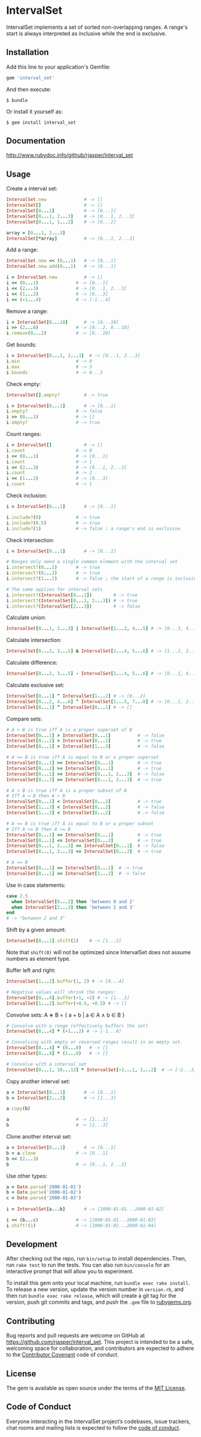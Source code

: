 # IntervalSet

IntervalSet implements a set of sorted non-overlapping ranges. A range's start is always interpreted as inclusive while the end is exclusive.

## Installation

Add this line to your application's Gemfile:

```ruby
gem 'interval_set'
```

And then execute:

    $ bundle

Or install it yourself as:

    $ gem install interval_set

## Documentation

http://www.rubydoc.info/github/rjasper/interval_set

## Usage

Create a interval set:

```ruby
IntervalSet.new              # -> []
IntervalSet[]                # -> []
IntervalSet[0...1]           # -> [0...1]
IntervalSet[0...1, 2...3]    # -> [0...1, 2...3]
IntervalSet[0...1, 1...2]    # -> [0...2]

array = [0...1, 2...3]
IntervalSet[*array]          # -> [0...1, 2...3]
```

Add a range:

```ruby
IntervalSet.new << (0...1)   # -> [0...1]
IntervalSet.new.add(0...1)   # -> [0...1]

i = IntervalSet.new          # -> []
i << (0...1)              # -> [0...1]
i << (2...3)              # -> [0...1, 2...3]
i << (1...2)              # -> [0...3]
i << (-1...4)             # -> [-1...4]
```

Remove a range:

```ruby
i = IntervalSet[0...10]      # -> [0...10]
i >> (2...8)              # -> [0...2, 8...10]
i.remove(0...2)           # -> [8...10]
```

Get bounds:

```ruby
i = IntervalSet[0...1, 2...3]  # -> [0...1, 2...3]
i.min                     # -> 0
i.max                     # -> 3
i.bounds                  # -> 0...3
```

Check empty:

```ruby
IntervalSet[].empty?         # -> true

i = IntervalSet[0...1]       # -> [0...1]
i.empty?                  # -> false
i >> (0...1)              # -> []
i.empty?                  # -> true
```

Count ranges:

```ruby
i = IntervalSet[]            # -> []
i.count                   # -> 0
i << (0...1)              # -> [0...1]
i.count                   # -> 1
i << (2...3)              # -> [0...1, 2...3]
i.count                   # -> 2
i << (1...2)              # -> [0...3]
i.count                   # -> 1
```

Check inclusion:

```ruby
i = IntervalSet[0...1]       # -> [0...1]

i.include?(0)             # -> true
i.include?(0.5)           # -> true
i.include?(1)             # -> false ; a range's end is exclusive
```

Check intersection:

```ruby
i = IntervalSet[0...1]       # -> [0...1]

# Ranges only need a single common element with the interval set
i.intersect?(0...1)       # -> true
i.intersect?(0...2)       # -> true
i.intersect?(1...2)       # -> false ; the start of a range is inclusive but the end exclusive

# The same applies for interval sets
i.intersect?(IntervalSet[0...1])        # -> true
i.intersect?(IntervalSet[0...1, 2...3]) # -> true
i.intersect?(IntervalSet[2...3])        # -> false
```

Calculate union:

```ruby
IntervalSet[0...1, 2...3] | IntervalSet[1...2, 4...5] # -> [0...3, 4...5]
```

Calculate intersection:

```ruby
IntervalSet[0...2, 3...5] & IntervalSet[1...4, 5...6] # -> [1...2, 3...4]
```

Calculate difference:

```ruby
IntervalSet[0...2, 3...5] - IntervalSet[1...4, 5...6] # -> [0...1, 4...5]
```

Calculate exclusive set:

```ruby
IntervalSet[0...1] ^ IntervalSet[1...2] # -> [0...2]
IntervalSet[0...2, 4...6] ^ IntervalSet[1...5, 7...8] # -> [0...1, 2...4, 5...6, 7...8]
IntervalSet[0...1] ^ IntervalSet[0...1] # -> []
```

Compare sets:

```ruby
# A > B is true iff A is a proper superset of B
IntervalSet[0...1] > IntervalSet[0...1]          # -> false 
IntervalSet[0...2] > IntervalSet[0...1]          # -> true 
IntervalSet[0...1] > IntervalSet[1...3]          # -> false

# A >= B is true iff A is equal to B or a proper superset
IntervalSet[0...1] >= IntervalSet[0...1]         # -> true 
IntervalSet[0...2] >= IntervalSet[0...1]         # -> true 
IntervalSet[0...1] >= IntervalSet[0...1, 2...3]  # -> false
IntervalSet[0...3] >= IntervalSet[0...1, 2...3]  # -> true

# A < B is true iff A is a proper subset of B 
# Iff A < B then A > B
IntervalSet[0...1] < IntervalSet[0...2]          # -> true 
IntervalSet[1...3] < IntervalSet[0...2]          # -> false 
IntervalSet[1...3] < IntervalSet[0...2]          # -> false

# A <= B is true iff A is equal to B or a proper subset
# Iff A <= B then A >= B
IntervalSet[0...1] <= IntervalSet[0...1]         # -> true
IntervalSet[0...1] <= IntervalSet[0...2]         # -> true 
IntervalSet[0...1, 2...3] <= IntervalSet[0...1]  # -> false 
IntervalSet[0...1, 2...3] <= IntervalSet[0...3]  # -> true 

# A == B
IntervalSet[0...1] == IntervalSet[0...1]  # -> true
IntervalSet[0...1] == IntervalSet[1...2]  # -> false
```

Use in case statements:

```ruby
case 2.5
  when IntervalSet[0...2] then 'between 0 and 2'
  when IntervalSet[2...3] then 'between 2 and 3'
end
# -> "between 2 and 3"
```

Shift by a given amount:

```ruby
IntervalSet[0...1].shift(1)    # -> [1...2] 
```

Note that `shift(0)` will not be optimized since IntervalSet does not assume numbers as element type.

Buffer left and right:

```ruby
IntervalSet[1...2].buffer(1, 2) # -> [0...4]

# Negative values will shrink the ranges:
IntervalSet[0...4].buffer(-1, -2) # -> [1...2]
IntervalSet[1...2].buffer(-0.5, -0.5) # -> []
```

Convolve sets: A ∗ B = { a + b | a ∈ A ∧ b ∈ B }

```ruby
# Convolve with a range (effectively buffers the set)
IntervalSet[0...4] * (-1...2) # -> [-1...6] 

# Convolving with empty or reversed ranges result in an empty set.
IntervalSet[0...4] * (0...0)   # -> []
IntervalSet[0...4] * (1...0)   # -> []

# Convolve with a interval set
IntervalSet[0...1, 10...12] * IntervalSet[-2...1, 1...2]  # -> [-2...3, 8...14] 
```

Copy another interval set:

```ruby
a = IntervalSet[0...1]       # -> [0...1] 
b = IntervalSet[2...3]       # -> [2...3] 

a.copy(b)

a                         # -> [2...3] 
b                         # -> [2...3] 
```

Clone another interval set:

```ruby
a = IntervalSet[0...1]       # -> [0...1] 
b = a.clone               # -> [0...1] 
b << (2...3)
b                         # -> [0...1, 2...3] 
```

Use other types:

```ruby
a = Date.parse('2000-01-01') 
b = Date.parse('2000-01-02')
c = Date.parse('2000-01-03') 
 
i = IntervalSet[a...b]       # -> [2000-01-01...2000-01-02]

i << (b...c)              # -> [2000-01-01...2000-01-03] 
i.shift!(1)               # -> [2000-01-02...2000-01-04]
```


## Development

After checking out the repo, run `bin/setup` to install dependencies. Then, run `rake test` to run the tests. You can also run `bin/console` for an interactive prompt that will allow you to experiment.

To install this gem onto your local machine, run `bundle exec rake install`. To release a new version, update the version number in `version.rb`, and then run `bundle exec rake release`, which will create a git tag for the version, push git commits and tags, and push the `.gem` file to [rubygems.org](https://rubygems.org).

## Contributing

Bug reports and pull requests are welcome on GitHub at https://github.com/rjasper/interval_set. This project is intended to be a safe, welcoming space for collaboration, and contributors are expected to adhere to the [Contributor Covenant](http://contributor-covenant.org) code of conduct.

## License

The gem is available as open source under the terms of the [MIT License](https://opensource.org/licenses/MIT).

## Code of Conduct

Everyone interacting in the IntervalSet project’s codebases, issue trackers, chat rooms and mailing lists is expected to follow the [code of conduct](https://github.com/rjasper/interval_set/blob/master/CODE_OF_CONDUCT.md).
